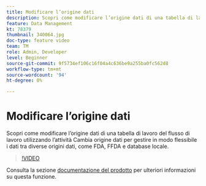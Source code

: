```yaml
---
title: Modificare l’origine dati
description: Scopri come modificare l’origine dati di una tabella di lavoro del flusso di lavoro utilizzando l’attività Cambia origine dati per gestire in modo flessibile i dati tra diverse origini dati, come FDA, FFDA e database locale.
feature: Data Management
kt: 78379
thumbnail: 340064.jpg
doc-type: feature video
team: TM
role: Admin, Developer
level: Beginner
source-git-commit: 9f5734ef106c16f04a4c636be9a255ba0fc562d8
workflow-type: tm+mt
source-wordcount: '94'
ht-degree: 0%

---
```


# Modificare l’origine dati

Scopri come modificare l’origine dati di una tabella di lavoro del flusso di lavoro utilizzando l’attività Cambia origine dati per gestire in modo flessibile i dati tra diverse origini dati, come FDA, FFDA e database locale.

>[!VIDEO](https://video.tv.adobe.com/v/340064?quality=12)

Consulta la sezione [documentazione del prodotto](https://experienceleague.adobe.com/docs/campaign/campaign-v8/config/workflows.html?lang=en#change-data-source-activity) per ulteriori informazioni su questa funzione.
